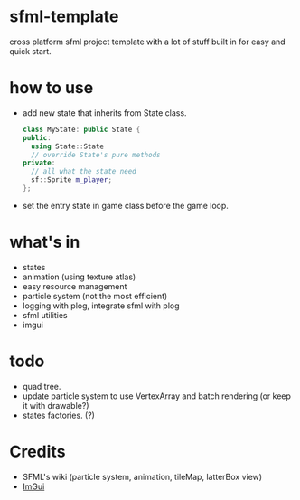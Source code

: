 # sfml-template

cross platform sfml project template with a lot of stuff built in for easy and quick start.

# how to use

- add new state that inherits from State class.
  
  ```cpp
  class MyState: public State {
  public:
    using State::State
    // override State's pure methods
  private:
    // all what the state need
    sf::Sprite m_player;
  };
  ```
- set the entry state in game class before the game loop.

# what's in

- states
- animation (using texture atlas)
- easy resource management
- particle system (not the most efficient)
- logging with plog, integrate sfml with plog
- sfml utilities
- imgui

# todo

- quad tree.
- update particle system to use VertexArray and batch rendering (or keep it with drawable?)
- states factories. (?)

# Credits

- SFML's wiki (particle system, animation, tileMap, latterBox view)
- [ImGui](https://github.com/ocornut/imgui)